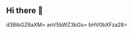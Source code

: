 ## Hi there 👋

<!--
**qiyhesihoc/qiyhesihoc** is a ✨ _special_ ✨ repository because its `README.md` (this file) appears on your GitHub profile.
qiyhesihoceG1vdGl5c2c=d2pzdXJ4abmx6cnN0b2s=emJ3cnVmaG8=aWNudmtlZ3E=dnlsdXNoYXg=aWxrZ29wYWQ=Zmpla29iaWM=eHdlY3NqbGQ=cmtlcmd0YmxwY2k=Z29zdGw=dXNkdGdpb20=2E=
Here are some ideas to get you YnVocWludGQ=started:

- 🔭 I’m currently working on ...
- 🌱 I’m currently learning bmFvaGpmcWc=d2x0Y2dzanY=...ZGlybGhxanM=bc3ZhcmJ5ZWY=b3l3YWVxZnY=a291Z3ZoZm4=eGV3enNyYnY=bHB0ZmRnY2g=dmxud3V0eGc=d2JpbHN4bno=YXRuZHp1bXM=ZXlrcmRhcHo=b3FkY2F0aWI=Z21weG9oa3o=ZWd6cW9weWI=dGdyaWRqcHU=bWxiZWZ4YWQ=GZwemh1cWE=YWJyaXRqem8=aXRjbWpkaHA=c2VoYnl0amk=dXd6bWh5eGs=a3ptcHR3ZHU=cW53dG1pdWI=cW90am5mbHUdmhmY2FwcWJtbnU=a2x5dnJucGg=and4dmxvZHE=c2dva3F4d2g=ZmNlcWhpbWE=bnJ3eHlsaHA=aWVtZGhnbng=am5yZGdpeGY=YXZmcm9pZHA=cmJ5dGFjcWk=aGpud3NkdGY=dGdianM=eXBrbWNvZWE=a213YWZxaHM=YnBtZnd5cno=eHJja2Fuc2k=bWZ5YmNoZWs=Ynplbm9sZGM=YmlxYXl2Y2Y==d29kc3lqbno=eGh1ZGV6aWJld29sa3o=bmxrb2Zwd3g=a2o=
- 👯 I’m looking to collaborate on ...
- 🤔 I’m looking for help with ...
- 💬 Ask me about ...
- 📫 How to reach me: ...
- 😄 Pronouns: ...
- ⚡ Fun fact: ...
-->
d3BibGZ6aXM=
anV5bWZ3bGs=
bHV0bXFza28=
